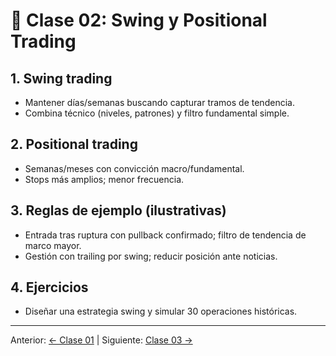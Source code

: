 # 🌊 Clase 02: Swing y Positional Trading

## 1. Swing trading
- Mantener días/semanas buscando capturar tramos de tendencia.
- Combina técnico (niveles, patrones) y filtro fundamental simple.

## 2. Positional trading
- Semanas/meses con convicción macro/fundamental.
- Stops más amplios; menor frecuencia.

## 3. Reglas de ejemplo (ilustrativas)
- Entrada tras ruptura con pullback confirmado; filtro de tendencia de marco mayor.
- Gestión con trailing por swing; reducir posición ante noticias.

## 4. Ejercicios
- Diseñar una estrategia swing y simular 30 operaciones históricas.

---
Anterior: [← Clase 01](Clase_01_Scalping_y_Day_Trading.md) | Siguiente: [Clase 03 →](Clase_03_Tendencias_y_Contratendencias.md)
